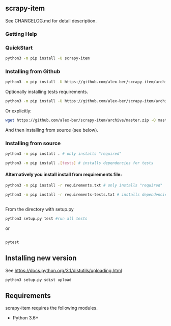 ## scrapy-item

See CHANGELOG.md for detail description.



### Getting Help


### QuickStart
```bash
python3 -m pip install -U scrapy-item
```


### Installing from Github

```bash
python3 -m pip install -U https://github.com/alex-ber/scrapy-item/archive/master.zip
```
Optionally installing tests requirements.

```bash
python3 -m pip install -U https://github.com/alex-ber/scrapy-item/archive/master.zip#egg=alex-ber-utils[tests]
```

Or explicitly:

```bash
wget https://github.com/alex-ber/scrapy-item/archive/master.zip -O master.zip; unzip master.zip; rm master.zip
```
And then installing from source (see below).


### Installing from source
```bash
python3 -m pip install . # only installs "required"
```
```bash
python3 -m pip install .[tests] # installs dependencies for tests
```

#### Alternatively you install install from requirements file:
```bash
python3 -m pip install -r requirements.txt # only installs "required"
```
```bash
python3 -m pip install -r requirements-tests.txt # installs dependencies for tests
```

##

From the directory with setup.py
```bash
python3 setup.py test #run all tests
```

or

```bash

pytest
```

## Installing new version
See https://docs.python.org/3.1/distutils/uploading.html 

```bash
python3 setup.py sdist upload
```

## Requirements


scrapy-item requires the following modules.

* Python 3.6+

